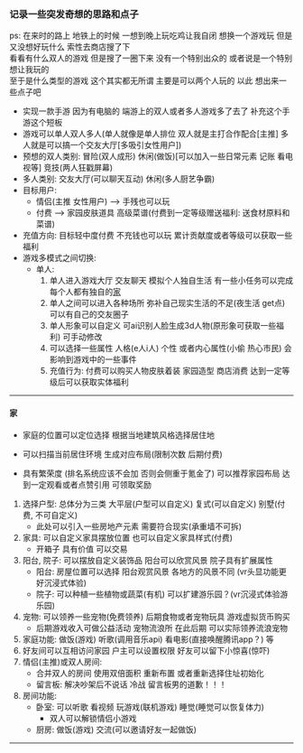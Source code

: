 ### 记录一些突发奇想的思路和点子

ps: 在来时的路上 地铁上的时候 一想到晚上玩吃鸡让我自闭 想换一个游戏玩 但是又没想好玩什么 索性去商店搜了下  
看看有什么双人的游戏 但是搜了一圈下来 没有一个特别出众的 或者说是一个特别想让我玩的  
至于是什么类型的游戏 这个其实都无所谓 主要是可以两个人玩的 以此 想出来一些点子吧

- 实现一款手游 因为有电脑的 端游上的双人或者多人游戏多了去了 补充这个手游这个短板
- 游戏可以单人双人多人(单人就像是单人排位 双人就是主打合作配合[主推] 多人就是可以搞一个交友大厅[多吸引女性用户])
- 预想的双人类别: 冒险(双人成形) 休闲(做饭)[可以加入一些日常元素 记账 看电视等] 竞技(两人狂戳屏幕)
- 多人类别: 交友大厅(可以聊天互动) 休闲(多人厨艺争霸)
- 目标用户:
    - 情侣(主推 女性用户) --> 手残也可以玩
    - 付费 --> 家园皮肤道具 高级菜谱(付费到一定等级赠送福利: 送食材原料和菜谱)
- 充值方向: 目标轻中度付费 不充钱也可以玩 累计贡献度或者等级可以获取一些福利
- 游戏多模式之间切换:
    - 单人:
        1. 单人进入游戏大厅 交友聊天 模拟个人独自生活 有一些小任务可以完成 每个人都有独自的[家](#家)
        2. 单人之间可以进入各种场所 弥补自己现实生活的不足(夜生活 get点) 可以有自己的交友圈子
        3. 单人形象可以自定义 可ai识别人脸生成3d人物(原形象可获取一些福利) 可手动修改
        4. 可以选择一些属性 人格(e人i人) 个性 或者内心属性(小偷 热心市民) 会影响到游戏中的一些事件
        5. 充值行为: 付费可以购买人物皮肤着装 家园造型 商店消费 达到一定等级后可以获取实体福利

---

#### 家

- 家庭的位置可以定位选择 根据当地建筑风格选择居住地
- 可以扫描当前居住环境 生成对应布局(限制次数 后期付费)


- 具有繁荣度 (排名系统应该不会加 否则会侧重于氪金了) 可以推荐家园布局 达到一定观看或者点赞引用 可领取奖励

1. 选择户型: 总体分为三类 大平层(户型可以自定义) 复式(可以自定义) 别墅(付费, 不可自定义)
    - 此处可以引入一些房地产元素 需要符合现实(承重墙不可拆)
2. 家具: 可以自定义家具摆放位置 也可以自定义家具样式(付费)
    - 开箱子 具有价值 可以交易
3. 阳台, 院子: 可以摆放自定义装饰品 阳台可以欣赏风景 院子具有扩展属性
    - 阳台: 房屋位置可以选择 阳台观赏风景 各地方的风景不同 (vr头显功能更好沉浸式体验)
    - 院子: 可以种植一些植物或蔬菜(有机) 可以扩建游乐园？(vr沉浸式体验游乐园)
4. 宠物: 可以领养一些宠物(免费领养) 后期食物或者宠物玩具 游戏虚拟货币购买
    - 后期游戏收入可做公益活动 宠物流浪所 在此后期 可以实际领养流浪宠物
5. 家庭功能: 做饭(游戏) 听歌(调用音乐api) 看电影(直接唤醒腾讯app？) 等
6. 好友间可以互相访问家园 户主可以设置权限 好友可以留下小惊喜(惊吓)
7. 情侣(主推)或双人房间:
    - 合并双人的房间 使用双倍面积 重新布置 或者重新选择住址初始化
    - 留言板: 解决吵架后不说话 冷战 留言板男的道歉！！！
8. 房间功能: 
   - 卧室: 可以听歌 看视频 玩游戏(联机游戏) 睡觉(睡觉可以恢复体力)
     - 双人可以解锁情侣小游戏 
   - 厨房: 做饭(游戏) 交流(可以邀请好友一起做饭)

---

